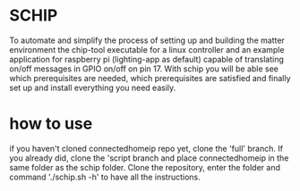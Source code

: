# SCHIP
To automate and simplify the process of setting up and building the matter environment the chip-tool executable for a linux controller and an example application for raspberry pi (lighting-app as default) capable of translating on/off messages in GPIO on/off on pin 17.
With schip you will be able see which prerequisites are needed, which prerequisites are satisfied and finally set up and install everything you need easily.

# how to use 
if you haven't cloned connectedhomeip repo yet, clone the 'full' branch.
If you already did, clone the 'script branch and place connectedhomeip in the same folder as the schip folder.
Clone the repository, enter the folder and command './schip.sh -h' to have all the instructions.
